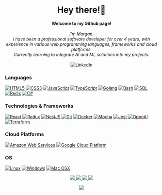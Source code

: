 <h1 align="center">Hey there!👋</h1>

<p align="center">
    <b>Welcome to my Github page!</b><br><br>
    <i>
        I'm Morgan.<br>
        I have been a professional software developer for over 4 years, with experience
        in various web programming languages, frameworks and cloud platforms.<br>
        Currently learning to integrate AI and ML solutions into my projects.<br>
    </i><br>
    <a href="https://www.linkedin.com/in/morgan-collens">
        <img src="https://img.shields.io/badge/LinkedIn-blue?style=flat-square&logo=linkedin" alt="LinkedIn">
    </a>
</p>

### Languages
[![HTML5](https://img.shields.io/badge/html5-black?style=for-the-badge&logo=html5)](https://hub.docker.com/u/morgancollens)
[![CSS3](https://img.shields.io/badge/css3-black?style=for-the-badge&logo=css3)](https://hub.docker.com/u/morgancollens)
[![JavaScript](https://img.shields.io/badge/javascript-black?style=for-the-badge&logo=javascript)](https://github.com/morgancollens)
[![TypeScript](https://img.shields.io/badge/typescript-black?style=for-the-badge&logo=typescript)](https://github.com/morgancollens)
[![Golang](https://img.shields.io/badge/golang-black?style=for-the-badge&logo=go)](https://github.com/morgancollens)
[![Bash](https://img.shields.io/badge/bash-black?style=for-the-badge&logo=gnu-bash&logoColor=white)](https://github.com/morgancollens)
[![SQL](https://img.shields.io/badge/sql-black?style=for-the-badge&logo=mysql)](https://github.com/morgancollens)
[![Redis](https://img.shields.io/badge/redis-black?style=for-the-badge&logo=redis)](https://github.com/morgancollens)
[![C#](https://img.shields.io/badge/c%23-black?style=for-the-badge&logo=c-sharp)](https://github.com/morgancollens)

### Technologies & Frameworks
[![React](https://img.shields.io/badge/react-black?style=for-the-badge&logo=react)](https://github.com/morgancollens)
[![Redux](https://img.shields.io/badge/Redux-black?style=for-the-badge&logo=redux)](https://github.com/morgancollens)
[![NestJS](https://img.shields.io/badge/nestjs-black?style=for-the-badge&logo=nestjs)](https://github.com/morgancollens)
[![Git](https://img.shields.io/badge/git-black?style=for-the-badge&logo=git)](https://github.com/morgancollens)
[![Docker](https://img.shields.io/badge/docker-black?style=for-the-badge&logo=docker)](https://hub.docker.com/u/morgancollens)
[![Mocha](https://img.shields.io/badge/mocha-black?style=for-the-badge&logo=mocha)](https://hub.docker.com/u/morgancollens)
[![Jest](https://img.shields.io/badge/jest-black?style=for-the-badge&logo=jest)](https://hub.docker.com/u/morgancollens)
[![OpenAI](https://img.shields.io/badge/openai-black?style=for-the-badge&logo=openai)](https://github.com/morgancollens)
[![Terraform](https://img.shields.io/badge/terraform-black?style=for-the-badge&logo=terraform)](https://github.com/morgancollens)

### Cloud Platforms
[![Amazon Web Services](https://img.shields.io/badge/Amazon%20Web%20Services-black?style=for-the-badge&logo=amazonaws)](https://github.com/morgancollens)
[![Google Cloud Platform](https://img.shields.io/badge/Google%20Cloud%20Platform-black?style=for-the-badge&logo=googlecloud)](https://github.com/morgancollens)

### OS
[![Linux](https://img.shields.io/badge/linux-black?style=for-the-badge&logo=Linux)](https://github.com/morgancollens)
[![Windows](https://img.shields.io/badge/Windows-black?style=for-the-badge&logo=Windows)](https://github.com/morgancollens)
[![Mac OSX](https://img.shields.io/badge/mac-black?style=for-the-badge&logo=Mac)](https://github.com/morgancollens)

<p align="center">
  <a href="https://github.com/morgancollens">
    <img src="http://github-profile-summary-cards.vercel.app/api/cards/profile-details?username=morgancollens&theme=transparent" />
  </a>
  <a href="https://github.com/morgancollens">
    <img src="https://github-readme-streak-stats.herokuapp.com/?user=morgancollens&hide_border=true&card_width=338&theme=transparent" />
  </a>
  <a href="https://github.com/morgancollens">
    <img src="http://github-profile-summary-cards.vercel.app/api/cards/stats?username=morgancollens&theme=transparent" />
  </a>
  <a href="https://github.com/morgancollens">
    <img src="https://github-readme-stats.vercel.app/api/top-langs/?username=morgancollens&langs_count=10&exclude_repo=&hide=jupyter%20notebook,vim%20script,cmake,makefile,batchfile,emacs%20lisp,css,html&layout=default&card_width=699&hide_border=true&theme=transparent" />
  </a>
</p>

<p align="center">
  <a href="https://github.com/morgancollens">
    <img src="https://komarev.com/ghpvc/?username=morgancollens&color=blue&style=flat)" />
  </a>
</p>
